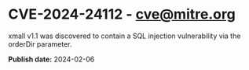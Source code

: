 # CVE-2024-24112 - cve@mitre.org

xmall v1.1 was discovered to contain a SQL injection vulnerability via the orderDir parameter.

**Publish date:** 2024-02-06
